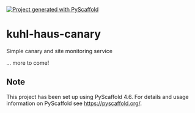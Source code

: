 <!-- These are examples of badges you might want to add to your README:
   please update the URLs accordingly 

[![ReadTheDocs](https://readthedocs.org/projects/kuhl-haus-metrics/badge/?version=latest)](https://kuhl-haus-metrics.readthedocs.io/en/stable/)
[![PyPI-Server](https://img.shields.io/pypi/v/kuhl-haus-metrics.svg)](https://pypi.org/project/kuhl-haus-metrics/)
[![Conda-Forge](https://img.shields.io/conda/vn/conda-forge/kuhl-haus-metrics.svg)](https://anaconda.org/conda-forge/kuhl-haus-metrics)
[![Monthly Downloads](https://pepy.tech/badge/kuhl-haus-metrics/month)](https://pepy.tech/project/kuhl-haus-metrics)
-->

[![Project generated with PyScaffold](https://img.shields.io/badge/-PyScaffold-005CA0?logo=pyscaffold)](https://pyscaffold.org/)

# kuhl-haus-canary

Simple canary and site monitoring service

... more to come!

## Note

This project has been set up using PyScaffold 4.6. For details and usage
information on PyScaffold see https://pyscaffold.org/.
